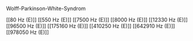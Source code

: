 Wolff-Parkinson-White-Syndrom

[[80 Hz (E)]]
[[550 Hz (E)]]
[[7500 Hz (E)]]
[[8000 Hz (E)]]
[[12330 Hz (E)]]
[[96500 Hz (E)]]
[[175160 Hz (E)]]
[[410250 Hz (E)]]
[[642910 Hz (E)]]
[[978050 Hz (E)]]